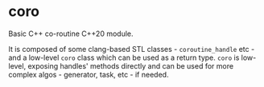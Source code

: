 # coro

Basic C++ co-routine C++20 module.

It is composed of some clang-based STL classes - `coroutine_handle` etc - and a low-level `coro` class which can be used as a return type. `coro` is low-level, exposing handles' methods directly and can be used for more complex algos - generator, task, etc - if needed.

